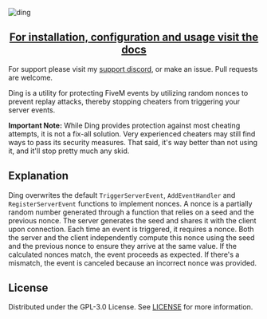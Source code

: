 ![ding](https://github.com/borisnliscool/ding/assets/60477582/b192cbbe-a0b0-4e4a-8452-6c99b98ac2c2)

<h2 align="center"><a href="https://docs.boris.foo/ding">For installation, configuration and usage visit the docs</a></h2>

For support please visit my [support discord](https://boris.foo/discord), or make an issue. Pull requests are welcome.

Ding is a utility for protecting FiveM events by utilizing random nonces to prevent replay attacks, thereby stopping cheaters from triggering your server events.

**Important Note:** While Ding provides protection against most cheating attempts, it is not a fix-all solution. Very experienced cheaters may still find ways to pass its security measures. That said, it's way better than not using it, and it'll stop pretty much any skid.


## Explanation

Ding overwrites the default `TriggerServerEvent`, `AddEventHandler` and `RegisterServerEvent` functions to implement nonces. 
A nonce is a partially random number generated through a function that relies on a seed and the previous nonce. The server generates the seed and shares it with the client upon connection. Each time an event is triggered, it requires a nonce. Both the server and the client independently compute this nonce using the seed and the previous nonce to ensure they arrive at the same value. If the calculated nonces match, the event proceeds as expected. If there's a mismatch, the event is canceled because an incorrect nonce was provided.

## License

Distributed under the GPL-3.0 License. See [LICENSE](https://github.com/borisnliscool/bnl-housing/blob/main/LICENSE) for more information.
